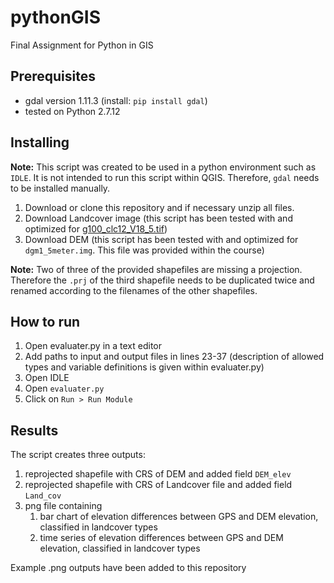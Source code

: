 # pythonGIS
Final Assignment for Python in GIS

## Prerequisites

 - gdal version 1.11.3 (install: `pip install gdal`)
 - tested on Python 2.7.12


 ## Installing

 **Note:** This script was created to be used in a python environment such as `IDLE`. It is not intended to run this script within QGIS. Therefore, `gdal` needs to be installed manually.

 1. Download or clone this repository and if necessary unzip all files.
 2. Download Landcover image (this script has been tested with and optimized for [g100_clc12_V18_5.tif](http://land.copernicus.eu/pan-european/corine-land-cover/clc-2012/view))
 3. Download DEM (this script has been tested with and optimized for `dgm1_5meter.img`. This file was provided within the course)
 
**Note:** Two of three of the provided shapefiles are missing a projection. Therefore the `.prj` of the third shapefile needs to be duplicated twice and renamed according to the filenames of the other shapefiles. 

 ## How to run

 1. Open evaluater.py in a text editor
 2. Add paths to input and output files in lines 23-37 (description of allowed types and variable definitions is given within evaluater.py)
 3. Open IDLE
 4. Open `evaluater.py`
 7. Click on `Run > Run Module`

 ## Results

 The script creates three outputs:
 
1. reprojected shapefile with CRS of DEM and added field `DEM_elev`
2. reprojected shapefile with CRS of Landcover file and added field `Land_cov`
3. png file containing 
    1. bar chart of elevation differences between GPS and DEM elevation, classified in landcover types
    2. time series of elevation differences between GPS and DEM elevation, classified in landcover types

Example .png outputs have been added to this repository 